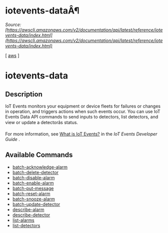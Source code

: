 # iotevents-dataÂ¶

*Source: [https://awscli.amazonaws.com/v2/documentation/api/latest/reference/iotevents-data/index.html](https://awscli.amazonaws.com/v2/documentation/api/latest/reference/iotevents-data/index.html)*

[ [aws](https://awscli.amazonaws.com/v2/documentation/api/latest/reference/index.html#cli-aws) ]

# iotevents-data

## Description

IoT Events monitors your equipment or device fleets for failures or changes in operation, and triggers actions when such events occur. You can use IoT Events Data API commands to send inputs to detectors, list detectors, and view or update a detectorâs status.

For more information, see [What is IoT Events?](https://docs.aws.amazon.com/iotevents/latest/developerguide/what-is-iotevents.html) in the *IoT Events Developer Guide* .

## Available Commands

- [batch-acknowledge-alarm](https://awscli.amazonaws.com/v2/documentation/api/latest/reference/iotevents-data/batch-acknowledge-alarm.html)
- [batch-delete-detector](https://awscli.amazonaws.com/v2/documentation/api/latest/reference/iotevents-data/batch-delete-detector.html)
- [batch-disable-alarm](https://awscli.amazonaws.com/v2/documentation/api/latest/reference/iotevents-data/batch-disable-alarm.html)
- [batch-enable-alarm](https://awscli.amazonaws.com/v2/documentation/api/latest/reference/iotevents-data/batch-enable-alarm.html)
- [batch-put-message](https://awscli.amazonaws.com/v2/documentation/api/latest/reference/iotevents-data/batch-put-message.html)
- [batch-reset-alarm](https://awscli.amazonaws.com/v2/documentation/api/latest/reference/iotevents-data/batch-reset-alarm.html)
- [batch-snooze-alarm](https://awscli.amazonaws.com/v2/documentation/api/latest/reference/iotevents-data/batch-snooze-alarm.html)
- [batch-update-detector](https://awscli.amazonaws.com/v2/documentation/api/latest/reference/iotevents-data/batch-update-detector.html)
- [describe-alarm](https://awscli.amazonaws.com/v2/documentation/api/latest/reference/iotevents-data/describe-alarm.html)
- [describe-detector](https://awscli.amazonaws.com/v2/documentation/api/latest/reference/iotevents-data/describe-detector.html)
- [list-alarms](https://awscli.amazonaws.com/v2/documentation/api/latest/reference/iotevents-data/list-alarms.html)
- [list-detectors](https://awscli.amazonaws.com/v2/documentation/api/latest/reference/iotevents-data/list-detectors.html)